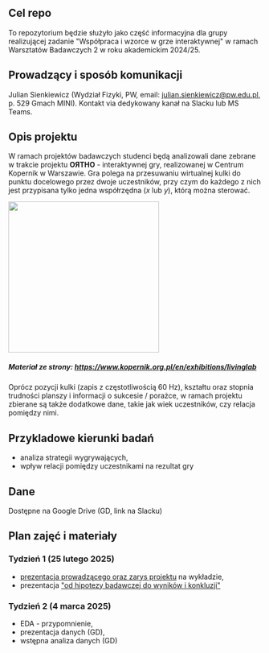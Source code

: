 ## Cel repo

To repozytorium będzie służyło jako część informacyjna dla grupy realizującej zadanie "Współpraca i wzorce w grze interaktywnej" w ramach Warsztatów Badawczych 2 w roku akademickim 2024/25.

## Prowadzący i sposób komunikacji

Julian Sienkiewicz (Wydział Fizyki, PW, email: julian.sienkiewicz@pw.edu.pl, p. 529 Gmach MINI). Kontakt via dedykowany kanał na Slacku lub MS Teams.

## Opis projektu 

W ramach projektów badawczych studenci będą analizowali dane zebrane w trakcie projektu **OЯTHO** - interaktywnej gry, realizowanej w Centrum Kopernik w Warszawie. Gra polega na przesuwaniu wirtualnej kulki do punktu docelowego przez dwoje uczestników, przy czym do każdego z nich jest przypisana tylko jedna współrzędna ($x$ lub $y$), którą można sterować.

<img src="https://www.kopernik.org.pl/sites/default/files/styles/sidebar_gallery_image/public/2023-06/living%20lab_664x605.jpg?itok=Zald7a02" width="300"/>

##### Materiał ze strony: https://www.kopernik.org.pl/en/exhibitions/livinglab

Oprócz pozycji kulki (zapis z częstotliwością 60 Hz), kształtu oraz stopnia trudności planszy i informacji o sukcesie / porażce, w ramach projektu zbierane są także dodatkowe dane, takie jak wiek uczestników, czy relacja pomiędzy nimi.

## Przykladowe kierunki badań

  * analiza strategii wygrywających,
  * wpływ relacji pomiędzy uczestnikami na rezultat gry

## Dane

Dostępne na Google Drive (GD, link na Slacku)

## Plan zajęć i materiały

### Tydzień 1 (25 lutego 2025)

  * [prezentacja prowadzącego oraz zarys projektu](https://htmlpreview.github.io/?https://github.com/j-sienkiewicz/warsztat2/blob/main/wyklad_prez.html) na wykładzie,
  * prezentacja ["od hipotezy badawczej do wyników i konkluzji"](https://github.com/j-sienkiewicz/warsztat2/blob/main/cytowania_a_tekst.pdf)

### Tydzień 2 (4 marca 2025)

  * EDA - przypomnienie, 
  * prezentacja danych (GD),
  * wstępna analiza danych (GD)
